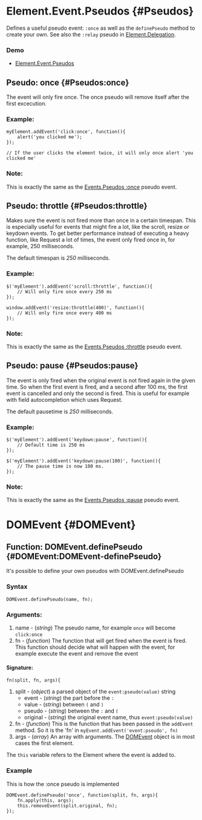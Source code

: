Element.Event.Pseudos {#Pseudos}
================================

Defines a useful pseudo event: `:once` as well as the `definePseudo` method to create your own. See also the `:relay` pseudo in [Element.Delegation][].

### Demo

* [Element.Event.Pseudos](http://mootools.net/demos/?demo=Element.Event.Pseudos)

Pseudo: once {#Pseudos:once}
----------------------------

The event will only fire once. The once pseudo will remove itself after the first excecution.

### Example:

	myElement.addEvent('click:once', function(){
		alert('you clicked me');
	});

	// If the user clicks the element twice, it will only once alert 'you clicked me'

### Note:

This is exactly the same as the [Events.Pseudos :once][] pseudo event.


Pseudo: throttle {#Pseudos:throttle}
------------------------------------

Makes sure the event is not fired more than once in a certain timespan.
This is especially useful for events that might fire a lot, like the scroll, resize
or keydown events. To get better performance instead of executing a heavy function,
like Request a lot of times, the event only fired once in, for example, 250 milliseconds.

The default timespan is *250* milliseconds.

### Example:

	$('myElement').addEvent('scroll:throttle', function(){
		// Will only fire once every 250 ms
	});

	window.addEvent('resize:throttle(400)', function(){
		// Will only fire once every 400 ms
	});

### Note:

This is exactly the same as the [Events.Pseudos :throttle][] pseudo event.


Pseudo: pause {#Pseudos:pause}
------------------------------

The event is only fired when the original event is not fired again in the given
time. So when the first event is fired, and a second after 100 ms, the first
event is cancelled and only the second is fired. This is useful for example with
field autocompletion which uses Request.

The default pausetime is *250* milliseconds.

### Example:

	$('myElement').addEvent('keydown:pause', function(){
		// Default time is 250 ms
	});

	$('myElement').addEvent('keydown:pause(100)', function(){
		// The pause time is now 100 ms.
	});


### Note:

This is exactly the same as the [Events.Pseudos :pause][] pseudo event.


DOMEvent {#DOMEvent}
====================

Function: DOMEvent.definePseudo {#DOMEvent:DOMEvent-definePseudo}
-----------------------------------------------------------------

It's possible to define your own pseudos with DOMEvent.definePseudo

### Syntax
	DOMEvent.definePseudo(name, fn);

### Arguments:
1. name - (*string*) The pseudo name, for example `once` will become `click:once`
2. fn - (*function*) The function that will get fired when the event is fired. This function should decide what will happen with the event, for example execute the event and remove the event

#### Signature:

	fn(split, fn, args){

1. split - (*object*) a parsed object of the `event:pseudo(value)` string
	- event - (*string*) the part before the `:`
	- value - (*string*) between `(` and `)`
	- pseudo - (*string*) between the `:` and `(`
	- original - (*string*) the original event name, thus `event:pseudo(value)`
2. fn - (*function*) This is the function that has been passed in the `addEvent` method. So it is the 'fn' in `myEvent.addEvent('event:pseudo', fn)`
3. args - (*array*) An array with arguments. The [DOMEvent][] object is in most cases the first element.

The `this` variable refers to the Element where the event is added to.

### Example

This is how the :once pseudo is implemented

	DOMEvent.definePseudo('once', function(split, fn, args){
		fn.apply(this, args);
		this.removeEvent(split.original, fn);
	});


[DOMEvent]: /core/Types/DOMEvent
[Element.Delegation]: /core/Element/Element.Delegation
[Events.Pseudos :once]: /more/Class/Events.Pseudos#Pseudos:once
[Events.Pseudos :throttle]: /more/Class/Events.Pseudos#Pseudos:throttle
[Events.Pseudos :pause]: /more/Class/Events.Pseudos#Pseudos:pause


